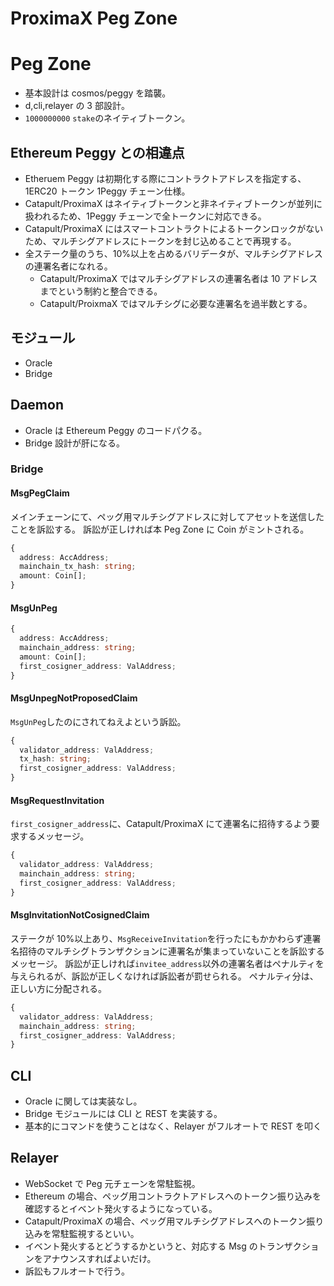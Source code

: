 # ProximaX Peg Zone

# Peg Zone

- 基本設計は cosmos/peggy を踏襲。
- d,cli,relayer の 3 部設計。
- `1000000000` `stake`のネイティブトークン。

## Ethereum Peggy との相違点

- Etheruem Peggy は初期化する際にコントラクトアドレスを指定する、1ERC20 トークン 1Peggy チェーン仕様。
- Catapult/ProximaX はネイティブトークンと非ネイティブトークンが並列に扱われるため、1Peggy チェーンで全トークンに対応できる。
- Catapult/ProximaX にはスマートコントラクトによるトークンロックがないため、マルチシグアドレスにトークンを封じ込めることで再現する。
- 全ステーク量のうち、10%以上を占めるバリデータが、マルチシグアドレスの連署名者になれる。
  - Catapult/ProximaX ではマルチシグアドレスの連署名者は 10 アドレスまでという制約と整合できる。
  - Catapult/ProixmaX ではマルチシグに必要な連署名を過半数とする。

## モジュール

- Oracle
- Bridge

## Daemon

- Oracle は Ethereum Peggy のコードパクる。
- Bridge 設計が肝になる。

### Bridge

#### MsgPegClaim

メインチェーンにて、ペッグ用マルチシグアドレスに対してアセットを送信したことを訴訟する。
訴訟が正しければ本 Peg Zone に Coin がミントされる。

```TypeScript
{
  address: AccAddress;
  mainchain_tx_hash: string;
  amount: Coin[];
}
```

#### MsgUnPeg

```TypeScript
{
  address: AccAddress;
  mainchain_address: string;
  amount: Coin[];
  first_cosigner_address: ValAddress;
}
```

#### MsgUnpegNotProposedClaim

`MsgUnPeg`したのにされてねえよという訴訟。

```TypeScript
{
  validator_address: ValAddress;
  tx_hash: string;
  first_cosigner_address: ValAddress;
}
```

#### MsgRequestInvitation

`first_cosigner_address`に、Catapult/ProximaX にて連署名に招待するよう要求するメッセージ。

```TypeScript
{
  validator_address: ValAddress;
  mainchain_address: string;
  first_cosigner_address: ValAddress;
}
```

#### MsgInvitationNotCosignedClaim

ステークが 10%以上あり、`MsgReceiveInvitation`を行ったにもかかわらず連署名招待のマルチシグトランザクションに連署名が集まっていないことを訴訟するメッセージ。
訴訟が正しければ`invitee_address`以外の連署名者はペナルティを与えられるが、訴訟が正しくなければ訴訟者が罰せられる。
ペナルティ分は、正しい方に分配される。

```TypeScript
{
  validator_address: ValAddress;
  mainchain_address: string;
  first_cosigner_address: ValAddress;
}
```

## CLI

- Oracle に関しては実装なし。
- Bridge モジュールには CLI と REST を実装する。
- 基本的にコマンドを使うことはなく、Relayer がフルオートで REST を叩く

## Relayer

- WebSocket で Peg 元チェーンを常駐監視。
- Ethereum の場合、ペッグ用コントラクトアドレスへのトークン振り込みを確認するとイベント発火するようになっている。
- Catapult/ProximaX の場合、ペッグ用マルチシグアドレスへのトークン振り込みを常駐監視するといい。
- イベント発火するとどうするかというと、対応する Msg のトランザクションをアナウンスすればよいだけ。
- 訴訟もフルオートで行う。
